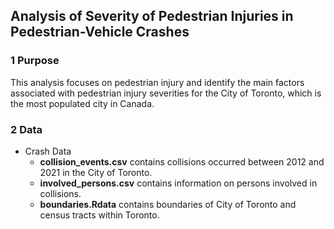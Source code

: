 ## Analysis of Severity of Pedestrian Injuries in Pedestrian-Vehicle Crashes
### 1 Purpose
This analysis focuses on pedestrian injury and identify the main factors associated with pedestrian injury severities for the City of Toronto, which is the most populated city in Canada. 

### 2 Data
* Crash Data
  + **collision_events.csv** contains collisions occurred between 2012 and 2021 in the City of Toronto.
  + **involved_persons.csv** contains information on persons involved in collisions.
  + **boundaries.Rdata** contains boundaries of City of Toronto and census tracts within Toronto.
